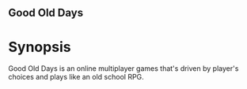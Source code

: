 ## Good Old Days

# Synopsis

Good Old Days is an online multiplayer games that's driven by player's choices and plays like an old school RPG.